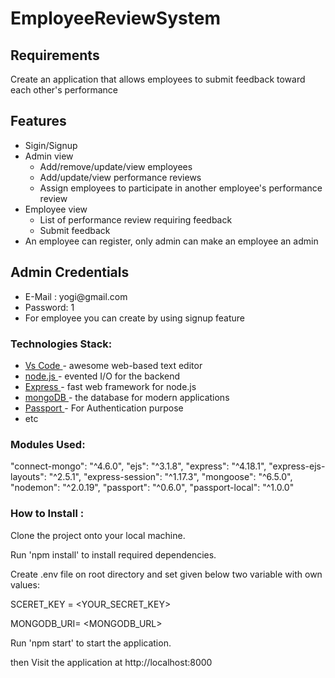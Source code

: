 # EmployeeReviewSystem

<h2>Requirements</h2>
<p>Create an application that allows employees to submit feedback toward each other's performance<p>
<h2>Features</h2>
<ul>
<li>Sigin/Signup</li>
<li>Admin view<ul>
<li>Add/remove/update/view employees</li>
<li>Add/update/view performance reviews</li>
<li>Assign employees to participate in another employee's performance review</li></ul>
</li>
<li>Employee view<ul>
<li>List of performance review requiring feedback</li>
<li>Submit feedback</li></ul> </li>
<li>An employee can register, only admin can make an employee an admin</li></ul>
<h2>Admin Credentials</h2>
<ul>
  <li>E-Mail : yogi@gmail.com</li>
  <li>Password: 1</li>
  <li>For employee you can create by using signup feature</li>
</ul>

### Technologies Stack:

<ul>
  <li><a href="https://code.visualstudio.com/">Vs Code </a>- awesome web-based text editor </li>
  <li><a href="https://nodejs.org/en//">node.js </a>- evented I/O for the backend </li>
  <li><a href="https://expressjs.com/">Express </a>- fast web framework for node.js </li>
  <li><a href="https://www.mongodb.com/">mongoDB </a>- the database for modern applications </li>
  <li><a href="http://www.passportjs.org/">Passport </a>- For Authentication purpose </li>
  <li>etc </li>
</ul>

### Modules Used:

"connect-mongo": "^4.6.0",
"ejs": "^3.1.8",
"express": "^4.18.1",
"express-ejs-layouts": "^2.5.1",
"express-session": "^1.17.3",
"mongoose": "^6.5.0",
"nodemon": "^2.0.19",
"passport": "^0.6.0",
"passport-local": "^1.0.0"

### How to Install :

Clone the project onto your local machine.

Run 'npm install' to install required dependencies.

Create .env file on root directory and set given below two variable with own values:

SCERET_KEY = <YOUR_SECRET_KEY>

MONGODB_URI= <MONGODB_URL>

Run 'npm start' to start the application.

then Visit the application at http://localhost:8000
